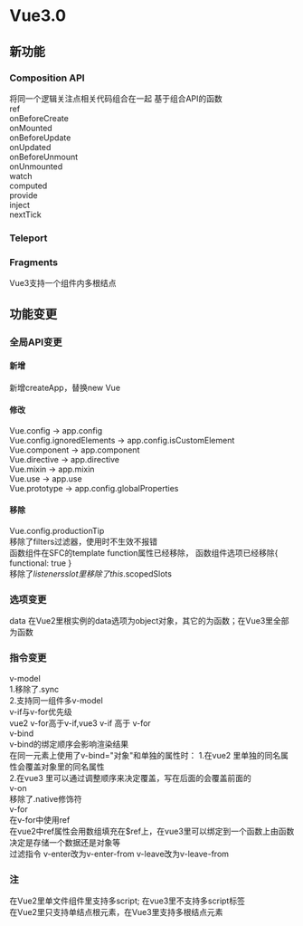 # Vue3.0  

## 新功能  
### Composition API  
将同一个逻辑关注点相关代码组合在一起
基于组合API的函数   
ref  
onBeforeCreate  
onMounted  
onBeforeUpdate  
onUpdated  
onBeforeUnmount  
onUnmounted  
watch  
computed  
provide  
inject  
nextTick  
### Teleport  
### Fragments  
Vue3支持一个组件内多根结点

## 功能变更  

### 全局API变更  
#### 新增  
新增createApp，替换new Vue

#### 修改  
Vue.config -> app.config  
Vue.config.ignoredElements -> app.config.isCustomElement
Vue.component -> app.component  
Vue.directive -> app.directive  
Vue.mixin -> app.mixin   
Vue.use -> app.use  
Vue.prototype ->  app.config.globalProperties  

#### 移除  
Vue.config.productionTip  
移除了filters过滤器，使用时不生效不报错  
函数组件在SFC的template function属性已经移除， 函数组件选项已经移除{ functional: true }  
移除了$listeners  
slot里移除了this.$scopedSlots

### 选项变更
data
  在Vue2里根实例的data选项为object对象，其它的为函数；在Vue3里全部为函数

### 指令变更  
v-model  
  1.移除了.sync  
  2.支持同一组件多v-model  
v-if与v-for优先级  
  vue2 v-for高于v-if,vue3 v-if 高于 v-for  
v-bind  
  v-bind的绑定顺序会影响渲染结果  
  在同一元素上使用了v-bind="对象"和单独的属性时：
  1.在vue2 里单独的同名属性会覆盖对象里的同名属性  
  2.在vue3 里可以通过调整顺序来决定覆盖，写在后面的会覆盖前面的  
v-on  
  移除了.native修饰符  
v-for  
  在v-for中使用ref  
  在vue2中ref属性会用数组填充在$ref上，在vue3里可以绑定到一个函数上由函数决定是存储一个数据还是对象等  
过滤指令
v-enter改为v-enter-from
v-leave改为v-leave-from

### 注  
在Vue2里单文件组件里支持多script; 在vue3里不支持多script标签  
在Vue2里只支持单结点根元素，在Vue3里支持多根结点元素  
